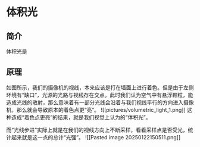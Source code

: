# 体积光
## 简介
体积光是

## 原理
如图所示，我们的摄像机的视线，本来应该是打在墙面上进行着色。但是由于左侧环境有“缺口”，光源的光路与视线存在交点。此时我们认为空气中有悬浮颗粒，能造成光线的散射，那么意味着有一部分光线会沿着与我们视线平行的方向进入摄像机，那么就会导致原本的着色点更“亮”。
![[pictures/volumetric_light_1.png]]
这种造成“着色点更亮”的结果，就是我们视觉上认为的“体积光”。

而“光线步进”实际上就是在我们的视线方向上不断采样，看看采样点是否受光，统计起来就是这一点的总计“光强”。
![[Pasted image 20250122150511.png]]

